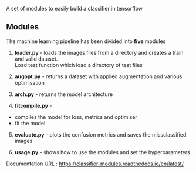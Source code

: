 A set of modules to easily build a classifier in tensorflow

## **Modules**

The machine learning pipeline has been divided into **five** modules  

1. **loader.py** - loads the images files from a directory and creates a train and valid dataset.\
                    Load test function which load a directory of test files

2. **augopt.py** - returns a dataset with applied augmentation and various optimisation

3. **arch.py** - returns the model architecture

4. **fitcompile.py** - 
* compiles the model for loss, metrics and optimiser
* fit the model

5. **evaluate.py** - plots the confusion metrics and saves the missclassified images

6. **usage.py** - shows how to use the modules and set the hyperparameters                                           

Documentation URL : https://classifier-modules.readthedocs.io/en/latest/
